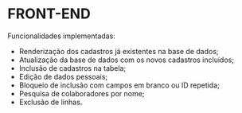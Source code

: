 # FRONT-END

Funcionalidades implementadas:
  
  * Renderização dos cadastros já existentes na base de dados;
  * Atualização da base de dados com os novos cadastros incluidos;
  * Inclusão de cadastros na tabela;
  * Edição de dados pessoais;
  * Bloqueio de inclusão com campos em branco ou ID repetida;
  * Pesquisa de colaboradores por nome;
  * Exclusão de linhas.
